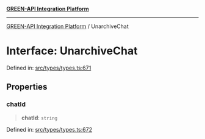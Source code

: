 [**GREEN-API Integration Platform**](../README.md)

***

[GREEN-API Integration Platform](../globals.md) / UnarchiveChat

# Interface: UnarchiveChat

Defined in: [src/types/types.ts:671](https://github.com/green-api/greenapi-integration/blob/1e2009040b9fbee0c78f6935b3e8b1d1b6550313/src/types/types.ts#L671)

## Properties

### chatId

> **chatId**: `string`

Defined in: [src/types/types.ts:672](https://github.com/green-api/greenapi-integration/blob/1e2009040b9fbee0c78f6935b3e8b1d1b6550313/src/types/types.ts#L672)
